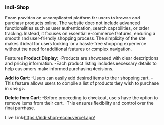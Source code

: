 <h3>Indi-Shop</h3> Ecom provides an uncomplicated platform for users to browse and purchase products online. The website does not include advanced functionalities such as user authentication, search capabilities, or order tracking. Instead, it focuses on essential e-commerce features, ensuring a smooth and user-friendly shopping process. The simplicity of the site makes it ideal for users looking for a hassle-free shopping experience without the need for additional features or complex navigation.

Features
<b>Product Display</b>:
-Products are showcased with clear descriptions and pricing information. 
-Each product listing includes necessary details to help customers make informed purchasing decisions.

<b>Add to Cart</b>:
-Users can easily add desired items to their shopping cart. 
-This feature allows users to compile a list of products they wish to purchase in one go.

<b>Delete from Cart</b>:
-Before proceeding to checkout, users have the option to remove items from their cart.
-This ensures flexibility and control over the final purchase.

Live Link:https://indi-shop-ecom.vercel.app/
